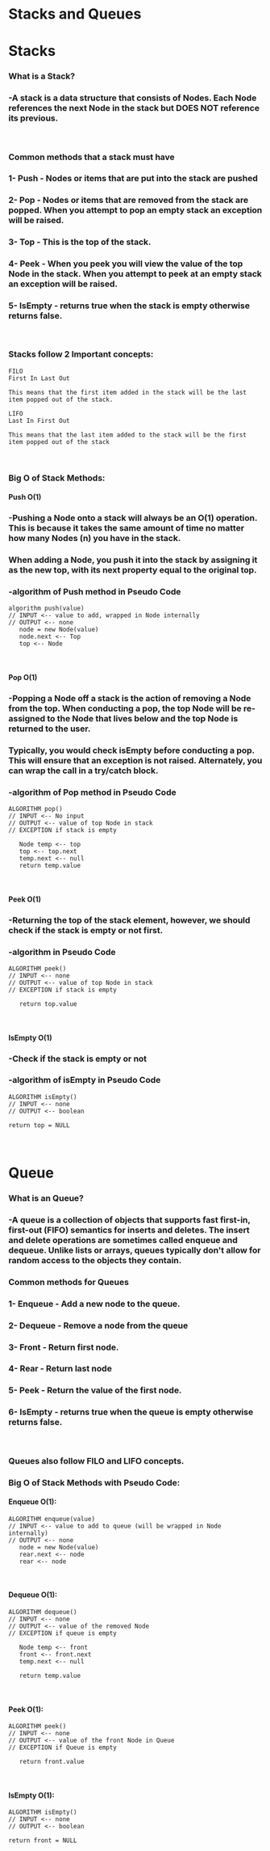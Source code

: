 # Stacks and Queues


# Stacks

### What is a Stack?

### -A stack is a data structure that consists of Nodes. Each Node references the next Node in the stack but DOES NOT reference its previous.
<br>

### Common methods that a stack must have

### 1- Push - Nodes or items that are put into the stack are pushed
### 2- Pop - Nodes or items that are removed from the stack are popped. When you attempt to pop an empty stack an exception will be raised.
### 3- Top - This is the top of the stack.
### 4- Peek - When you peek you will view the value of the top Node in the stack. When you attempt to peek at an empty stack an exception will be raised.
### 5- IsEmpty - returns true when the stack is empty otherwise returns false.
<br>


### Stacks follow 2 Important concepts:

```
FILO
First In Last Out

This means that the first item added in the stack will be the last item popped out of the stack.

LIFO
Last In First Out

This means that the last item added to the stack will be the first item popped out of the stack
```
<br>

### Big O of Stack Methods:

#### Push O(1)

### -Pushing a Node onto a stack will always be an O(1) operation. This is because it takes the same amount of time no matter how many Nodes (n) you have in the stack.

### When adding a Node, you push it into the stack by assigning it as the new top, with its next property equal to the original top.

### -algorithm of Push method in Pseudo Code
```
algorithm push(value)
// INPUT <-- value to add, wrapped in Node internally
// OUTPUT <-- none
   node = new Node(value)
   node.next <-- Top
   top <-- Node
```
<br>

#### Pop O(1)

### -Popping a Node off a stack is the action of removing a Node from the top. When conducting a pop, the top Node will be re-assigned to the Node that lives below and the top Node is returned to the user.

### Typically, you would check isEmpty before conducting a pop. This will ensure that an exception is not raised. Alternately, you can wrap the call in a try/catch block.

### -algorithm of Pop method in Pseudo Code
```
ALGORITHM pop()
// INPUT <-- No input
// OUTPUT <-- value of top Node in stack
// EXCEPTION if stack is empty

   Node temp <-- top
   top <-- top.next
   temp.next <-- null
   return temp.value
```
<br>

#### Peek O(1)

### -Returning the top of the stack element, however, we should check if the stack is empty or not first.

### -algorithm in Pseudo Code
```
ALGORITHM peek()
// INPUT <-- none
// OUTPUT <-- value of top Node in stack
// EXCEPTION if stack is empty

   return top.value
```
<br>

#### IsEmpty O(1)

### -Check if the stack is empty or not


### -algorithm of isEmpty in Pseudo Code
```
ALGORITHM isEmpty()
// INPUT <-- none
// OUTPUT <-- boolean

return top = NULL
```
<br>


# Queue

### What is an Queue?

### -A queue is a collection of objects that supports fast first-in, first-out (FIFO) semantics for inserts and deletes. The insert and delete operations are sometimes called enqueue and dequeue. Unlike lists or arrays, queues typically don't allow for random access to the objects they contain.


### Common methods for Queues

### 1- Enqueue - Add a new node to the queue.
### 2- Dequeue - Remove a node from the queue
### 3- Front - Return first node.
### 4- Rear - Return last node
### 5- Peek - Return the value of the first node.
### 6- IsEmpty - returns true when the queue is empty otherwise returns false.
<br>

### Queues also follow FILO and LIFO concepts.


### Big O of Stack Methods with Pseudo Code:

#### Enqueue O(1):

```
ALGORITHM enqueue(value)
// INPUT <-- value to add to queue (will be wrapped in Node internally)
// OUTPUT <-- none
   node = new Node(value)
   rear.next <-- node
   rear <-- node
```
<br>


#### Dequeue O(1):

```
ALGORITHM dequeue()
// INPUT <-- none
// OUTPUT <-- value of the removed Node
// EXCEPTION if queue is empty

   Node temp <-- front
   front <-- front.next
   temp.next <-- null

   return temp.value
```
<br>


#### Peek O(1):

```
ALGORITHM peek()
// INPUT <-- none
// OUTPUT <-- value of the front Node in Queue
// EXCEPTION if Queue is empty

   return front.value
```
<br>


#### IsEmpty O(1):

```
ALGORITHM isEmpty()
// INPUT <-- none
// OUTPUT <-- boolean

return front = NULL
```



